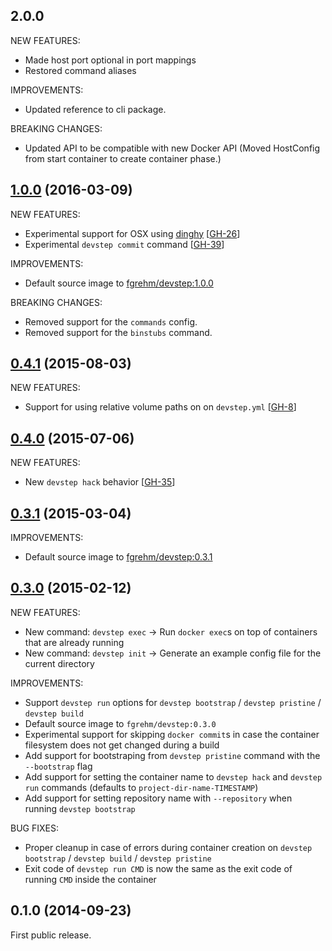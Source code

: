 ## 2.0.0

NEW FEATURES:

  - Made host port optional in port mappings
  - Restored command aliases

IMPROVEMENTS:

  - Updated reference to cli package.

BREAKING CHANGES:

  - Updated API to be compatible with new Docker API (Moved HostConfig from start container to create container phase.)

## [1.0.0](https://github.com/fgrehm/devstep-cli/compare/v0.4.1...v1.0.0) (2016-03-09)

NEW FEATURES:

  - Experimental support for OSX using [dinghy](https://github.com/codekitchen/dinghy) [[GH-26]]
  - Experimental `devstep commit` command [[GH-39]]

[GH-26]: https://github.com/fgrehm/devstep-cli/issues/26
[GH-39]: https://github.com/fgrehm/devstep-cli/issues/39

IMPROVEMENTS:

  - Default source image to [fgrehm/devstep:1.0.0](https://github.com/fgrehm/devstep/releases/tag/v1.0.0)

BREAKING CHANGES:

  - Removed support for the `commands` config.
  - Removed support for the `binstubs` command.

## [0.4.1](https://github.com/fgrehm/devstep-cli/compare/v0.4.0...v0.4.1) (2015-08-03)

NEW FEATURES:
  - Support for using relative volume paths on on `devstep.yml` [[GH-8]]

[GH-8]: https://github.com/fgrehm/devstep-cli/issues/8

## [0.4.0](https://github.com/fgrehm/devstep-cli/compare/v0.3.1...v0.4.0) (2015-07-06)

NEW FEATURES:
  - New `devstep hack` behavior [[GH-35]]

[GH-35]: https://github.com/fgrehm/devstep-cli/issues/35

## [0.3.1](https://github.com/fgrehm/devstep-cli/compare/v0.3.0...v0.3.1) (2015-03-04)

IMPROVEMENTS:

  - Default source image to [fgrehm/devstep:0.3.1](https://github.com/fgrehm/devstep/releases/tag/v0.3.1)


## [0.3.0](https://github.com/fgrehm/devstep-cli/compare/v0.1.0...v0.3.0) (2015-02-12)

NEW FEATURES:

  - New command: `devstep exec` -> Run `docker exec`s on top of containers that are already running
  - New command: `devstep init` -> Generate an example config file for the current directory

IMPROVEMENTS:

  - Support `devstep run` options for `devstep bootstrap` / `devstep pristine` / `devstep build`
  - Default source image to `fgrehm/devstep:0.3.0`
  - Experimental support for skipping `docker commit`s in case the container filesystem does not get changed during a build
  - Add support for bootstraping from `devstep pristine` command with the `--bootstrap` flag
  - Add support for setting the container name to `devstep hack` and `devstep run` commands (defaults to `project-dir-name-TIMESTAMP`)
  - Add support for setting repository name with `--repository` when running `devstep bootstrap`

BUG FIXES:

  - Proper cleanup in case of errors during container creation on `devstep bootstrap` / `devstep build` / `devstep pristine`
  - Exit code of `devstep run CMD` is now the same as the exit code of running `CMD` inside the container

## 0.1.0 (2014-09-23)

First public release.
